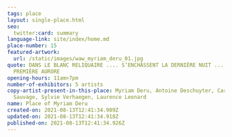 ```yaml
---
tags: place
layout: single-place.html
seo:
  twitter:card: summary
language-link: site/index/home.md
place-number: 15
featured-artwork:
  url: /static/images/waw_myriam_deru_01.jpg
quote: DANS LE BLANC RELIQUAIRE .... S’ENCHÂSSENT LA DERNIÈRE NUIT .... ET LA
  PREMIÈRE AURORE
opening-hours: 11am>7pm
number-of-exhibitors: 5 artists
copy-artist-present-in-this-place: Myriam Deru, Antoine Deschuyter, Caroline
  Sauvage, Sylvie Verhaegen, Laurence Leonard
name: Place of Myriam Deru
created-on: 2021-08-13T12:41:34.909Z
updated-on: 2021-08-13T12:41:34.918Z
published-on: 2021-08-13T12:41:34.926Z
---
```

